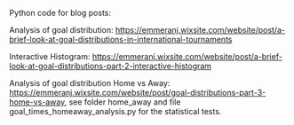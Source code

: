 Python code for blog posts: 

Analysis of goal distribution: https://emmeranj.wixsite.com/website/post/a-brief-look-at-goal-distributions-in-international-tournaments

Interactive Histogram: https://emmeranj.wixsite.com/website/post/a-brief-look-at-goal-distributions-part-2-interactive-histogram

Analysis of goal distribution Home vs Away: https://emmeranj.wixsite.com/website/post/goal-distributions-part-3-home-vs-away, see folder home_away and file goal_times_homeaway_analysis.py for the statistical tests.
